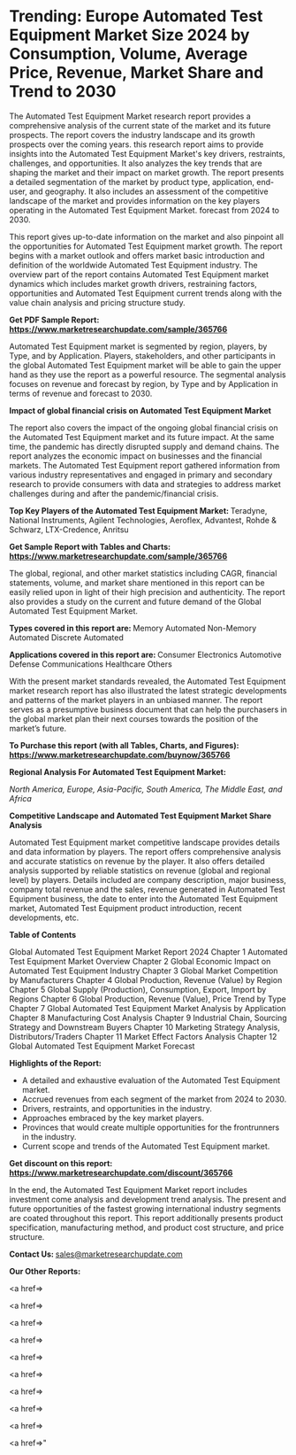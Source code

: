 # Trending: Europe Automated Test Equipment Market Size 2024 by Consumption, Volume, Average Price, Revenue, Market Share and Trend to 2030

The Automated Test Equipment Market research report provides a comprehensive analysis of the current state of the market and its future prospects. The report covers the industry landscape and its growth prospects over the coming years. this research report aims to provide insights into the Automated Test Equipment Market's key drivers, restraints, challenges, and opportunities. It also analyzes the key trends that are shaping the market and their impact on market growth. The report presents a detailed segmentation of the market by product type, application, end-user, and geography. It also includes an assessment of the competitive landscape of the market and provides information on the key players operating in the Automated Test Equipment Market. forecast from 2024 to 2030.

This report gives up-to-date information on the market and also pinpoint all the opportunities for Automated Test Equipment market growth. The report begins with a market outlook and offers market basic introduction and definition of the worldwide Automated Test Equipment industry. The overview part of the report contains Automated Test Equipment market dynamics which includes market growth drivers, restraining factors, opportunities and Automated Test Equipment current trends along with the value chain analysis and pricing structure study.

<strong><b>Get PDF Sample Report: <a href=https://www.marketresearchupdate.com/sample/365766>https://www.marketresearchupdate.com/sample/365766</a></b></strong>

Automated Test Equipment market is segmented by region, players, by Type, and by Application. Players, stakeholders, and other participants in the global Automated Test Equipment market will be able to gain the upper hand as they use the report as a powerful resource. The segmental analysis focuses on revenue and forecast by region, by Type and by Application in terms of revenue and forecast to 2030.

<strong><b>Impact of global financial crisis on Automated Test Equipment Market</b></strong>

The report also covers the impact of the ongoing global financial crisis on the Automated Test Equipment market and its future impact. At the same time, the pandemic has directly disrupted supply and demand chains. The report analyzes the economic impact on businesses and the financial markets. The Automated Test Equipment report gathered information from various industry representatives and engaged in primary and secondary research to provide consumers with data and strategies to address market challenges during and after the pandemic/financial crisis.

<strong><b>Top Key Players of the Automated Test Equipment Market:
</b></strong>Teradyne, National Instruments, Agilent Technologies, Aeroflex, Advantest, Rohde & Schwarz, LTX-Credence, Anritsu<strong><b>
</b></strong>

<strong><b>Get Sample Report with Tables and Charts: <a href=https://www.marketresearchupdate.com/sample/365766>https://www.marketresearchupdate.com/sample/365766</a></b></strong>

The global, regional, and other market statistics including CAGR, financial statements, volume, and market share mentioned in this report can be easily relied upon in light of their high precision and authenticity. The report also provides a study on the current and future demand of the Global Automated Test Equipment Market.

<strong><b>Types covered in this report are:
</b></strong>Memory Automated
Non-Memory Automated
Discrete Automated<strong><b>
</b></strong>

<strong><b>Applications covered in this report are:
</b></strong>Consumer Electronics
Automotive
Defense
Communications
Healthcare
Others<strong><b>
</b></strong>

With the present market standards revealed, the Automated Test Equipment market research report has also illustrated the latest strategic developments and patterns of the market players in an unbiased manner. The report serves as a presumptive business document that can help the purchasers in the global market plan their next courses towards the position of the market’s future.

<strong><b>To Purchase this report (with all Tables, Charts, and Figures): <a href=https://www.marketresearchupdate.com/buynow/365766>https://www.marketresearchupdate.com/buynow/365766</a></b></strong>

<strong><b>Regional Analysis For Automated Test Equipment Market:</b></strong>

<em><i>North America, Europe, Asia-Pacific, South America, The Middle East, and Africa</i></em>

<strong><b>Competitive Landscape and Automated Test Equipment Market Share Analysis</b></strong>

Automated Test Equipment market competitive landscape provides details and data information by players. The report offers comprehensive analysis and accurate statistics on revenue by the player. It also offers detailed analysis supported by reliable statistics on revenue (global and regional level) by players. Details included are company description, major business, company total revenue and the sales, revenue generated in Automated Test Equipment business, the date to enter into the Automated Test Equipment market, Automated Test Equipment product introduction, recent developments, etc.

<strong><b>Table of Contents</b></strong>

Global Automated Test Equipment Market Report 2024
Chapter 1 Automated Test Equipment Market Overview
Chapter 2 Global Economic Impact on Automated Test Equipment Industry
Chapter 3 Global Market Competition by Manufacturers
Chapter 4 Global Production, Revenue (Value) by Region
Chapter 5 Global Supply (Production), Consumption, Export, Import by Regions
Chapter 6 Global Production, Revenue (Value), Price Trend by Type
Chapter 7 Global Automated Test Equipment Market Analysis by Application
Chapter 8 Manufacturing Cost Analysis
Chapter 9 Industrial Chain, Sourcing Strategy and Downstream Buyers
Chapter 10 Marketing Strategy Analysis, Distributors/Traders
Chapter 11 Market Effect Factors Analysis
Chapter 12 Global Automated Test Equipment Market Forecast

<strong><b>Highlights of the Report:</b></strong>

- A detailed and exhaustive evaluation of the Automated Test Equipment market.
- Accrued revenues from each segment of the market from 2024 to 2030.
- Drivers, restraints, and opportunities in the industry.
- Approaches embraced by the key market players.
- Provinces that would create multiple opportunities for the frontrunners in the industry.
- Current scope and trends of the Automated Test Equipment market.

<strong><b>Get discount on this report: <a href=https://www.marketresearchupdate.com/discount/365766>https://www.marketresearchupdate.com/discount/365766</a></b></strong>

In the end, the Automated Test Equipment Market report includes investment come analysis and development trend analysis. The present and future opportunities of the fastest growing international industry segments are coated throughout this report. This report additionally presents product specification, manufacturing method, and product cost structure, and price structure.

<strong><b>Contact Us:
</b></strong>sales@marketresearchupdate.com

<strong>Our Other Reports:</strong>

<a href=></a>

<a href=></a>

<a href=></a>

<a href=></a>

<a href=></a>

<a href=></a>

<a href=></a>

<a href=></a>

<a href=></a>

<a href=></a>"
